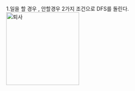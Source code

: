 1.일을 할 경우 , 안할경우 2가지 조건으로 DFS를 돌린다.</br>
<img width="196" alt="퇴사" src="https://user-images.githubusercontent.com/68943993/193021067-85da62ba-1205-4feb-8e89-bdd014b08b74.PNG">
